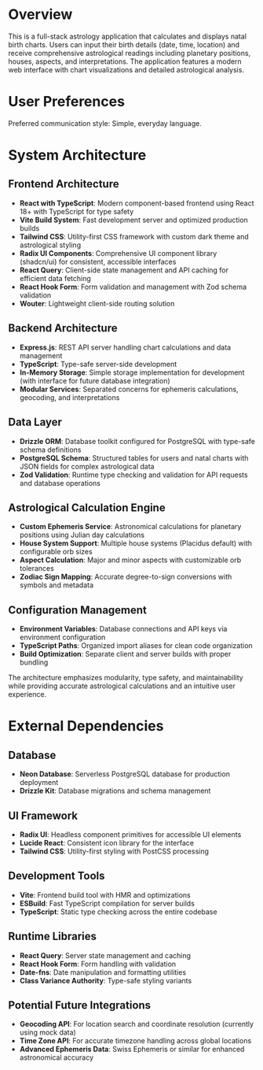 # Overview

This is a full-stack astrology application that calculates and displays natal birth charts. Users can input their birth details (date, time, location) and receive comprehensive astrological readings including planetary positions, houses, aspects, and interpretations. The application features a modern web interface with chart visualizations and detailed astrological analysis.

# User Preferences

Preferred communication style: Simple, everyday language.

# System Architecture

## Frontend Architecture
- **React with TypeScript**: Modern component-based frontend using React 18+ with TypeScript for type safety
- **Vite Build System**: Fast development server and optimized production builds
- **Tailwind CSS**: Utility-first CSS framework with custom dark theme and astrological styling
- **Radix UI Components**: Comprehensive UI component library (shadcn/ui) for consistent, accessible interfaces
- **React Query**: Client-side state management and API caching for efficient data fetching
- **React Hook Form**: Form validation and management with Zod schema validation
- **Wouter**: Lightweight client-side routing solution

## Backend Architecture
- **Express.js**: REST API server handling chart calculations and data management
- **TypeScript**: Type-safe server-side development
- **In-Memory Storage**: Simple storage implementation for development (with interface for future database integration)
- **Modular Services**: Separated concerns for ephemeris calculations, geocoding, and interpretations

## Data Layer
- **Drizzle ORM**: Database toolkit configured for PostgreSQL with type-safe schema definitions
- **PostgreSQL Schema**: Structured tables for users and natal charts with JSON fields for complex astrological data
- **Zod Validation**: Runtime type checking and validation for API requests and database operations

## Astrological Calculation Engine
- **Custom Ephemeris Service**: Astronomical calculations for planetary positions using Julian day calculations
- **House System Support**: Multiple house systems (Placidus default) with configurable orb sizes
- **Aspect Calculation**: Major and minor aspects with customizable orb tolerances
- **Zodiac Sign Mapping**: Accurate degree-to-sign conversions with symbols and metadata

## Configuration Management
- **Environment Variables**: Database connections and API keys via environment configuration
- **TypeScript Paths**: Organized import aliases for clean code organization
- **Build Optimization**: Separate client and server builds with proper bundling

The architecture emphasizes modularity, type safety, and maintainability while providing accurate astrological calculations and an intuitive user experience.

# External Dependencies

## Database
- **Neon Database**: Serverless PostgreSQL database for production deployment
- **Drizzle Kit**: Database migrations and schema management

## UI Framework
- **Radix UI**: Headless component primitives for accessible UI elements
- **Lucide React**: Consistent icon library for the interface
- **Tailwind CSS**: Utility-first styling with PostCSS processing

## Development Tools
- **Vite**: Frontend build tool with HMR and optimizations
- **ESBuild**: Fast TypeScript compilation for server builds
- **TypeScript**: Static type checking across the entire codebase

## Runtime Libraries
- **React Query**: Server state management and caching
- **React Hook Form**: Form handling with validation
- **Date-fns**: Date manipulation and formatting utilities
- **Class Variance Authority**: Type-safe styling variants

## Potential Future Integrations
- **Geocoding API**: For location search and coordinate resolution (currently using mock data)
- **Time Zone API**: For accurate timezone handling across global locations
- **Advanced Ephemeris Data**: Swiss Ephemeris or similar for enhanced astronomical accuracy